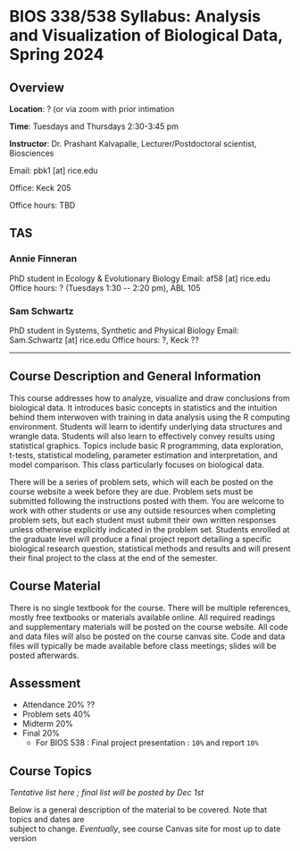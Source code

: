# BIOS 338/538 Syllabus: Analysis and Visualization of Biological Data, Spring 2024

## Overview

**Location**: ? (or via zoom with prior intimation

**Time**: Tuesdays and Thursdays 2:30-3:45 pm

**Instructor**: Dr. Prashant Kalvapalle, Lecturer/Postdoctoral scientist, Biosciences

Email: pbk1 [at] rice.edu

Office: Keck 205

Office hours: TBD

## TAS

### Annie Finneran

PhD student in Ecology & Evolutionary Biology Email: af58 [at] rice.edu Office hours: ? (Tuesdays 1:30 -- 2:20 pm), ABL 105

### Sam Schwartz

PhD student in Systems, Synthetic and Physical Biology Email: Sam.Schwartz [at] rice.edu Office hours: ?, Keck ??

------------------------------------------------------------------------

## Course Description and General Information

This course addresses how to analyze, visualize and draw conclusions from biological data. It introduces basic concepts in statistics and the intuition behind them interwoven with training in data analysis using the R computing environment. Students will learn to identify underlying data structures and wrangle data. Students will also learn to effectively convey results using statistical graphics. Topics include basic R programming, data exploration, t-tests, statistical modeling, parameter estimation and interpretation, and model comparison. This class particularly focuses on biological data.

There will be a series of problem sets, which will each be posted on the course website a week before they are due. Problem sets must be submitted following the instructions posted with them. You are welcome to work with other students or use any outside resources when completing problem sets, but each student must submit their own written responses unless otherwise explicitly indicated in the problem set. Students enrolled at the graduate level will produce a final project report detailing a specific biological research question, statistical methods and results and will present their final project to the class at the end of the semester.

## Course Material

There is no single textbook for the course. There will be multiple references, mostly free textbooks or materials available online. All required readings and supplementary materials will be posted on the course website. All code and data files will also be posted on the course canvas site. Code and data files will typically be made available before class meetings; slides will be posted afterwards.

## Assessment

-   Attendance 20% ??
-   Problem sets 40%
-   Midterm 20%
-   Final 20%
    -   For BIOS 538 : Final project presentation : `10%` and report `10%`

## Course Topics

*Tentative list here ; final list will be posted by Dec 1st*

Below is a general description of the material to be covered. Note that topics and dates are\
subject to change. *Eventually*, see course Canvas site for most up to date version
